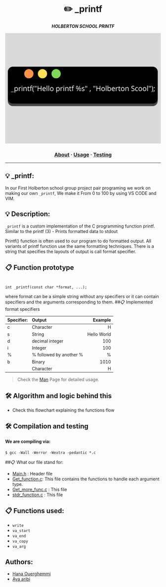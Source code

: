 <h1 align="center">
	✏️ _printf
</h1>

<p align="center">
	<b><i>HOLBERTON SCHOOL PRINTF</i></b><br>
</p>
<p align="center">
	<img alt="_printf" src="_printf.png"/>

</p>

<h3 align="center">
	<a href="#Description">About</a>
	<span> · </span>
	<a href="#Algorithm-and-logic-behind-this">Usage</a>
	<span> · </span>
	<a href="#Compilation-and-testing">Testing</a>
</h3>

---

## 💡 _printf:

In our First Holberton school group project pair programing we work on making our own `_printf`,
We make it From 0 to 100 by using VS CODE and VIM.

## 💡 Description: 

`_printf` is a custom implementation of the C programming function printf. Similar to the printf (3) - Prints formatted data to stdout

Printf() function is often used to our program to do formatted output. All variants of printf function use the same formatting techniques. There is a string that specifies the layouts of output is call format specifier.

## 📋  Function prototype
```{r mon_bloc, echo = FALSE, WARNING = TRUE}

int _printf(const char *format, ...);
```
where format can be a simple string without any specifiers or it can contain specifiers and the arguments corresponding to them.
##📋  Implemented format specifiers

| Specifier:|	Output				|	Example			|
| :---------|:---------------------	|-----------------:	|
|	c		|Character				|	H				|
|	s		|String					|	Hello World		|
|	d		|decimal integer		|	100				|	
|	i		|Integer				|	100				|
|	%		|% followed by another %|	%				|
|	b		|Binary					|	1010			|
|			|Character				|	H				|



>Check the [Man](https://github.com/HanaOuerghemmi/holbertonschool-printf/blob/main/man_3_printf) Page for detailed usage.
## 🛠️  Algorithm and logic behind this
* Check this flowchart explaining the functions flow


## 🛠️  Compilation and testing

#### We are compiling via:
```{r mon_bloc, echo = FALSE, WARNING = TRUE}
$ gcc -Wall -Werror -Wextra -pedantic *.c
```
##📋  What our file stand for:

* [Main.h](https://github.com/HanaOuerghemmi/holbertonschool-printf/blob/main/main.h) : Header file
* [Get_function.c](https://github.com/HanaOuerghemmi/holbertonschool-printf/blob/main/get_function.c):  This file contains the functions to handle each argument type.
* [Get_more_func.c](https://github.com/HanaOuerghemmi/holbertonschool-printf/blob/main/get_more_func.c) : This file
* [stdr_function.c](https://github.com/HanaOuerghemmi/holbertonschool-printf/blob/main/stdr_function.c) : This file 


## 📋  Functions used:

* `write`
* `va_start` 
* `va_end` 
* `va_copy`
* `va_arg`
 
## Authors:
* [Hana Ouerghemmi](https://github.com/HanaOuerghemmi)
* [Aya aribi](https://github.com/ayaaribi123)
 
